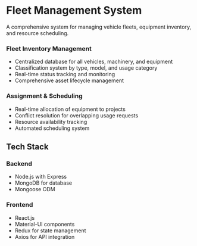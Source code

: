 # Fleet Management System
A comprehensive system for managing vehicle fleets, equipment inventory, and resource scheduling.
### Fleet Inventory Management
- Centralized database for all vehicles, machinery, and equipment
- Classification system by type, model, and usage category
- Real-time status tracking and monitoring
- Comprehensive asset lifecycle management
### Assignment & Scheduling
- Real-time allocation of equipment to projects
- Conflict resolution for overlapping usage requests
- Resource availability tracking
- Automated scheduling system


## Tech Stack
### Backend
- Node.js with Express
- MongoDB for database
- Mongoose ODM

### Frontend
- React.js
- Material-UI components
- Redux for state management
- Axios for API integration